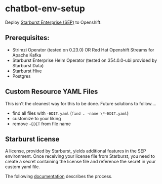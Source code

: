 # chatbot-env-setup 

Deploy [Starburst Enterprise (SEP)](https://www.starburst.io/platform/starburst-enterprise/) to Openshift.

## Prerequisites:
- Strimzi Operator (tested on 0.23.0) OR Red Hat Openshift Streams for Apache Kafka
- Starburst Enterprise Helm Operator (tested on 354.0.0-ubi provided by Starburst Data) 
- Starburst Hive
- Postgres

## Custom Resource YAML Files
This isn't the cleanest way for this to be done. Future solutions to follow....
- find all files with `-EDIT.yaml` (`find . -name \*-EDIT.yaml`) 
- customize to your liking 
- remove `-EDIT` from file name  

## Starburst license 
A license, provided by Starburst, yields additional features in the SEP environment. Once receiving your license file from Starburst, you need to create a secret containing the license file and reference the secret in your custom yaml file. 

The following [documentation](https://docs.starburst.io/356-e/k8s/sep-config-examples.html?highlight=license#adding-the-license-file) describes the process. 
